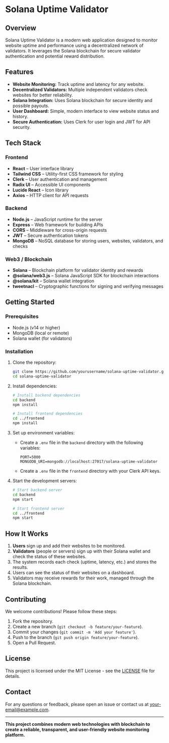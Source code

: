 # Solana Uptime Validator

## Overview
Solana Uptime Validator is a modern web application designed to monitor website uptime and performance using a decentralized network of validators. It leverages the Solana blockchain for secure validator authentication and potential reward distribution.

## Features
- **Website Monitoring:** Track uptime and latency for any website.
- **Decentralized Validators:** Multiple independent validators check websites for better reliability.
- **Solana Integration:** Uses Solana blockchain for secure identity and possible payouts.
- **User Dashboard:** Simple, modern interface to view website status and history.
- **Secure Authentication:** Uses Clerk for user login and JWT for API security.

## Tech Stack
### Frontend
- **React** – User interface library
- **Tailwind CSS** – Utility-first CSS framework for styling
- **Clerk** – User authentication and management
- **Radix UI** – Accessible UI components
- **Lucide React** – Icon library
- **Axios** – HTTP client for API requests

### Backend
- **Node.js** – JavaScript runtime for the server
- **Express** – Web framework for building APIs
- **CORS** – Middleware for cross-origin requests
- **JWT** – Secure authentication tokens
- **MongoDB** – NoSQL database for storing users, websites, validators, and checks

### Web3 / Blockchain
- **Solana** – Blockchain platform for validator identity and rewards
- **@solana/web3.js** – Solana JavaScript SDK for blockchain interactions
- **@solana/kit** – Solana wallet integration
- **tweetnacl** – Cryptographic functions for signing and verifying messages

## Getting Started
### Prerequisites
- Node.js (v14 or higher)
- MongoDB (local or remote)
- Solana wallet (for validators)

### Installation
1. Clone the repository:
   ```sh
   git clone https://github.com/yourusername/solana-uptime-validator.git
   cd solana-uptime-validator
   ```

2. Install dependencies:
   ```sh
   # Install backend dependencies
   cd backend
   npm install

   # Install frontend dependencies
   cd ../frontend
   npm install
   ```

3. Set up environment variables:
   - Create a `.env` file in the `backend` directory with the following variables:
     ```
     PORT=5000
     MONGODB_URI=mongodb://localhost:27017/solana-uptime-validator
     ```
   - Create a `.env` file in the `frontend` directory with your Clerk API keys.

4. Start the development servers:
   ```sh
   # Start backend server
   cd backend
   npm start

   # Start frontend server
   cd ../frontend
   npm start
   ```

## How It Works
1. **Users** sign up and add their websites to be monitored.
2. **Validators** (people or servers) sign up with their Solana wallet and check the status of these websites.
3. The system records each check (uptime, latency, etc.) and stores the results.
4. Users can see the status of their websites on a dashboard.
5. Validators may receive rewards for their work, managed through the Solana blockchain.

## Contributing
We welcome contributions! Please follow these steps:
1. Fork the repository.
2. Create a new branch (`git checkout -b feature/your-feature`).
3. Commit your changes (`git commit -m 'Add your feature'`).
4. Push to the branch (`git push origin feature/your-feature`).
5. Open a Pull Request.

## License
This project is licensed under the MIT License - see the [LICENSE](LICENSE) file for details.

## Contact
For any questions or feedback, please open an issue or contact us at [your-email@example.com](mailto:your-email@example.com).

---

**This project combines modern web technologies with blockchain to create a reliable, transparent, and user-friendly website monitoring platform.**
